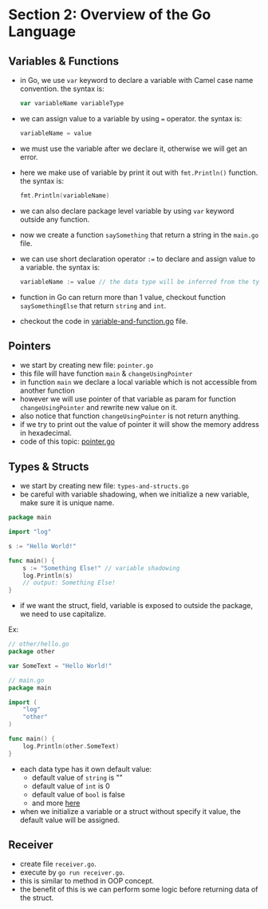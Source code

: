 # Section 2: Overview of the Go Language

## Variables & Functions

- in Go, we use `var` keyword to declare a variable with Camel case name convention. the syntax is:

  ```go
  var variableName variableType
  ```

- we can assign value to a variable by using `=` operator. the syntax is:

  ```go
  variableName = value
  ```

- we must use the variable after we declare it, otherwise we will get an error.
- here we make use of variable by print it out with `fmt.Println()` function. the syntax is:

  ```go
  fmt.Println(variableName)
  ```

- we can also declare package level variable by using `var` keyword outside any function.
- now we create a function `saySomething` that return a string in the `main.go` file.
- we can use short declaration operator `:=` to declare and assign value to a variable. the syntax is:

  ```go
  variableName := value // the data type will be inferred from the type of value
  ```

- function in Go can return more than 1 value, checkout function `saySomethingElse` that return `string` and `int`.
- checkout the code in [variable-and-function.go](variable-and-function.go) file.

## Pointers

- we start by creating new file: `pointer.go`
- this file will have function `main` & `changeUsingPointer`
- in function `main` we declare a local variable which is not accessible from another function
- however we will use pointer of that variable as param for function `changeUsingPointer` and rewrite new value on it.
- also notice that function `changeUsingPointer` is not return anything.
- if we try to print out the value of pointer it will show the memory address in hexadecimal.
- code of this topic: [pointer.go](pointer.go)

## Types & Structs

- we start by creating new file: `types-and-structs.go`
- be careful with variable shadowing, when we initialize a new variable, make sure it is unique name.

```go
package main

import "log"

s := "Hello World!"

func main() {
	s := "Something Else!" // variable shadowing 
	log.Println(s)
	// output: Something Else!
}
```

- if we want the struct, field, variable is exposed to outside the package, we need to use capitalize.

Ex:

```go
// other/hello.go
package other

var SomeText = "Hello World!"

```

```go
// main.go
package main

import (
	"log"
	"other"
)

func main() {
	log.Println(other.SomeText)
}
```

- each data type has it own default value:
  - default value of `string` is ""
  - default value of `int` is 0
  - default value of `bool` is false
  - and more [here](https://golangbyexample.com/go-default-zero-value-all-types/)
- when we initialize a variable or a struct without specify it value, the default value will be assigned.
 
## Receiver

- create file `receiver.go`.
- execute by `go run receiver.go`.
- this is similar to method in OOP concept.
- the benefit of this is we can perform some logic before returning data of the struct.